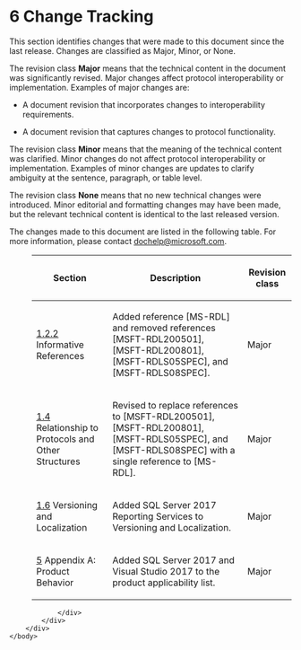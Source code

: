 <html dir="LTR" xmlns:mshelp="http://msdn.microsoft.com/mshelp" xmlns:ddue="http://ddue.schemas.microsoft.com/authoring/2003/5" xmlns:xlink="http://www.w3.org/1999/xlink" xmlns:tool="http://www.microsoft.com/tooltip">
    <head>
        <meta http-equiv="Content-Type" content="text/html; CHARSET=utf-8"></meta>
        <meta name="save" content="history"></meta>
        <title>6 Change Tracking</title>
        <xml>
            <mshelp:toctitle title="6 Change Tracking"></mshelp:toctitle>
            <mshelp:rltitle title="[MS-RGDI]: Change Tracking"></mshelp:rltitle>
            <mshelp:keyword index="A" term="906aa244-271b-40a8-a7b6-2baa7b0fe45c"></mshelp:keyword>
            <mshelp:attr name="DCSext.ContentType" value="open specification"></mshelp:attr>
            <mshelp:attr name="AssetID" value="906aa244-271b-40a8-a7b6-2baa7b0fe45c"></mshelp:attr>
            <mshelp:attr name="TopicType" value="kbRef"></mshelp:attr>
            <mshelp:attr name="DCSext.Title" value="[MS-RGDI]: Change Tracking" />
        </xml>
    </head>
    <body>
        <div id="header">
            <h1 class="heading">6 Change Tracking</h1>
        </div>
        <div id="mainSection">
            <div id="mainBody">
                <div id="allHistory" class="saveHistory"></div>
                <div id="sectionSection0" class="section" name="collapseableSection">
                    

<p>This section identifies changes that were made to this document
since the last release. Changes are classified as Major, Minor, or None. </p>

<p>The revision class <b>Major</b> means that the technical
content in the document was significantly revised. Major changes affect
protocol interoperability or implementation. Examples of major changes are:</p>

<ul><li><p><span><span> 
</span></span>A document revision that incorporates changes to interoperability
requirements.</p>

</li><li><p><span><span> 
</span></span>A document revision that captures changes to protocol
functionality.</p>

</li></ul><p>The revision class <b>Minor</b> means that the meaning of
the technical content was clarified. Minor changes do not affect protocol
interoperability or implementation. Examples of minor changes are updates to
clarify ambiguity at the sentence, paragraph, or table level.</p>

<p>The revision class <b>None</b> means that no new technical
changes were introduced. Minor editorial and formatting changes may have been
made, but the relevant technical content is identical to the last released
version.</p>

<p>The changes made to this document are listed in the
following table. For more information, please contact <a href="mailto:dochelp@microsoft.com">dochelp@microsoft.com</a>.</p>

<dl>
<dd>
<table>
 <thead>
  <tr>
   <th>
   <p>Section</p>
   </th>
   <th>
   <p>Description</p>
   </th>
   <th>
   <p>Revision class</p>
   </th>
  </tr>
 </thead>
 <tr>
  <td>
  <p><a href="efd5e22e-281d-420a-b536-2b61b4d2003b.html">1.2.2</a>
  Informative References</p>
  </td>
  <td>
  <p>Added reference [MS-RDL] and removed references
  [MSFT-RDL200501], [MSFT-RDL200801], [MSFT-RDLS05SPEC], and [MSFT-RDLS08SPEC].</p>
  </td>
  <td>
  <p>Major</p>
  </td>
 </tr>
 <tr>
  <td>
  <p><a href="d99ff88b-10fb-407d-afb7-e136697a1de9.html">1.4</a>
  Relationship to Protocols and Other Structures</p>
  </td>
  <td>
  <p>Revised to replace references to [MSFT-RDL200501],
  [MSFT-RDL200801], [MSFT-RDLS05SPEC], and [MSFT-RDLS08SPEC] with a single
  reference to [MS-RDL].</p>
  </td>
  <td>
  <p>Major</p>
  </td>
 </tr>
 <tr>
  <td>
  <p><a href="269e7d81-ad70-4013-8921-7324d4b27caf.html">1.6</a>
  Versioning and Localization</p>
  </td>
  <td>
  <p>Added SQL Server 2017 Reporting Services to Versioning
  and Localization.</p>
  </td>
  <td>
  <p>Major</p>
  </td>
 </tr>
 <tr>
  <td>
  <p><a href="5f16d945-e8a0-4cc3-9547-1c8f3e568219.html">5</a>
  Appendix A: Product Behavior</p>
  </td>
  <td>
  <p>Added SQL Server 2017 and Visual Studio 2017 to the
  product applicability list.</p>
  </td>
  <td>
  <p>Major</p>
  </td>
 </tr>
</table>
</dd></dl>


                </div>
            </div>
        </div>
    </body>
</html>